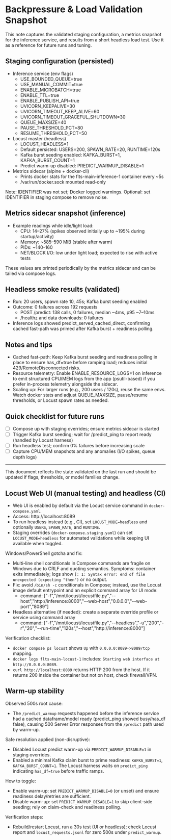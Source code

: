 # Backpressure & Load Validation Snapshot

This note captures the validated staging configuration, a metrics snapshot for the inference service, and results from a short headless load test. Use it as a reference for future runs and tuning.

## Staging configuration (persisted)

- Inference service (env flags)
	- USE_BOUNDED_QUEUE=true
	- USE_MANUAL_COMMIT=true
	- ENABLE_MICROBATCH=true
	- ENABLE_TTL=true
	- ENABLE_PUBLISH_API=true
	- UVICORN_KEEPALIVE=30
	- UVICORN_TIMEOUT_KEEP_ALIVE=60
	- UVICORN_TIMEOUT_GRACEFUL_SHUTDOWN=30
	- QUEUE_MAXSIZE=40
	- PAUSE_THRESHOLD_PCT=80
	- RESUME_THRESHOLD_PCT=50
- Locust master (headless)
	- LOCUST_HEADLESS=1
	- Default persisted: USERS=200, SPAWN_RATE=20, RUNTIME=120s
	- Kafka burst seeding enabled: KAFKA_BURST=1, KAFKA_BURST_COUNT=1
	- Predict warm-up disabled: PREDICT_WARMUP_DISABLE=1
- Metrics sidecar (alpine + docker-cli)
	- Prints docker stats for the flts-main-inference-1 container every ~5s
	- /var/run/docker.sock mounted read-only

Note: IDENTIFIER was not set; Docker logged warnings. Optional: set IDENTIFIER in staging compose to remove noise.

## Metrics sidecar snapshot (inference)

- Example readings while idle/light load:
	- CPU: 14–27% (spikes observed initially up to ~195% during startup/activity)
	- Memory: ~585–590 MiB (stable after warm)
	- PIDs: ~140–160
	- NET/BLOCK I/O: low under light load; expected to rise with active tests

These values are printed periodically by the metrics sidecar and can be tailed via compose logs.

## Headless smoke results (validated)

- Run: 20 users, spawn rate 10, 45s; Kafka burst seeding enabled
- Outcome: 0 failures across 192 requests
	- POST /predict: 138 calls, 0 failures, median ~4ms, p95 ~7–10ms
	- /healthz and data downloads: 0 failures
- Inference logs showed predict_served_cached_direct, confirming cached fast-path was primed after Kafka burst + readiness polling.

## Notes and tips

- Cached fast-path: Keep Kafka burst seeding and readiness polling in place to ensure has_df=true before ramping load; reduces initial 429/RemoteDisconnected risks.
- Resource telemetry: Enable ENABLE_RESOURCE_LOGS=1 on inference to emit structured CPU/MEM logs from the app (psutil-based) if you prefer in-process telemetry alongside the sidecar.
- Scaling up: For larger runs (e.g., 200 users / 120s), reuse the same envs. Watch docker stats and adjust QUEUE_MAXSIZE, pause/resume thresholds, or Locust spawn rates as needed.

## Quick checklist for future runs

- [ ] Compose up with staging overrides; ensure metrics sidecar is started
- [ ] Trigger Kafka burst seeding; wait for /predict_ping to report ready (handled by Locust harness)
- [ ] Run headless test; confirm 0% failures before increasing scale
- [ ] Capture CPU/MEM snapshots and any anomalies (I/O spikes, queue depth logs)

---
This document reflects the state validated on the last run and should be updated if flags, thresholds, or model families change.

## Locust Web UI (manual testing) and headless (CI)

- Web UI is enabled by default via the Locust service command in `docker-compose.yaml`.
- Access: http://localhost:8089
- To run headless instead (e.g., CI), set `LOCUST_MODE=headless` and optionally `USERS`, `SPAWN_RATE`, and `RUNTIME`.
- Staging overrides (`docker-compose.staging.yaml`) can set `LOCUST_MODE=headless` for automated validations while keeping UI available when toggled.

Windows/PowerShell gotcha and fix:
- Multi-line shell conditionals in Compose commands are fragile on Windows due to CRLF and quoting semantics. Symptoms: container exits immediately; logs show `[: 1: Syntax error: end of file unexpected (expecting "then")` or no output.
- Fix: avoid `/bin/sh -c` conditionals in Compose; instead, use the Locust image default entrypoint and an explicit command array for UI mode:
	- command: ["-f","/mnt/locust/locustfile.py","--host","http://inference:8000","--web-host","0.0.0.0","--web-port","8089"]
- Headless alternative (if needed): create a separate override profile or service using command array
	- command: ["-f","/mnt/locust/locustfile.py","--headless","-u","200","-r","20","--run-time","120s","--host","http://inference:8000"]

Verification checklist:
- `docker compose ps locust` shows `Up` with `0.0.0.0:8089->8089/tcp` mapping.
- `docker logs flts-main-locust-1` includes: `Starting web interface at http://0.0.0.0:8089`.
- `curl http://localhost:8089` returns HTTP 200 from the host. If it returns 200 inside the container but not on host, check firewall/VPN.

## Warm-up stability

Observed 500s root cause:
- The `/predict_warmup` requests happened before the inference service had a cached dataframe/model ready (predict_ping showed busy/has_df false), causing 500 Server Error responses from the `/predict` path used by warm-up.

Safe resolution applied (non-disruptive):
- Disabled Locust predict warm-up via `PREDICT_WARMUP_DISABLE=1` in staging overrides.
- Enabled a minimal Kafka claim burst to prime readiness: `KAFKA_BURST=1`, `KAFKA_BURST_COUNT=1`. The Locust harness waits on `predict_ping` indicating `has_df=true` before traffic ramps.

How to toggle:
- Enable warm-up: set `PREDICT_WARMUP_DISABLE=0` (or unset) and ensure readiness delay/retries are sufficient.
- Disable warm-up: set `PREDICT_WARMUP_DISABLE=1` to skip client-side seeding; rely on claim-check and readiness polling.

Verification steps:
- Rebuild/restart Locust, run a 30s test (UI or headless); check Locust report and `locust_requests.jsonl` for zero 500s under `predict_warmup`.
